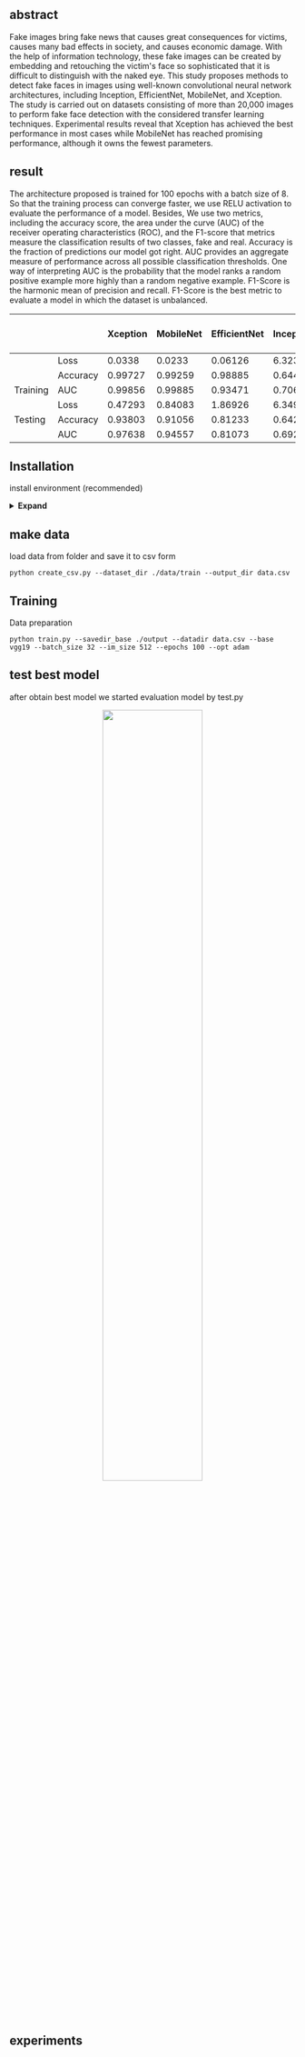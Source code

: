 ## abstract

Fake images bring fake news that causes great consequences for victims, causes many bad effects in society, and causes economic damage. With the help of information technology, these fake images can be created by embedding and retouching the victim's face so sophisticated that it is difficult to distinguish with the naked eye. This study proposes methods to detect fake faces in images using well-known convolutional neural network architectures, including Inception, EfficientNet, MobileNet, and Xception. The study is carried out on datasets consisting of more than 20,000 images to perform fake face detection with the considered transfer learning techniques. Experimental results reveal that Xception has achieved the best performance in most cases while MobileNet has reached promising performance, although it owns the fewest parameters.

## result 

The architecture proposed is trained for 100 epochs with a batch size of 8. So that the training process can converge faster, we use RELU activation to evaluate the performance of a model. Besides, We use two metrics, including the accuracy score, the area under the curve (AUC) of the receiver operating characteristics (ROC), and the F1-score that metrics measure the classification results of two classes, fake and real. Accuracy is the fraction of predictions our model got right. AUC provides an aggregate measure of performance across all possible classification thresholds. One way of interpreting AUC is the probability that the model ranks a random positive example more highly than a random negative example. F1-Score is the harmonic mean of precision and recall. F1-Score is the best metric to evaluate a model in which the dataset is unbalanced.

|		|		|	Xception	|	MobileNet	|	EfficientNet	|	InceptionV3	|	Meso-4	|	Meso-inception-4	|
|-------|------------|---------|-------|------------|---------|-------|------------|
|		|	Loss	|	0.0338	|	0.0233	|	0.06126	|	6.32302	|	NA	|	NA	|
|		|	Accuracy	|	0.99727	|	0.99259	|	0.98885	|	0.64499	|	NA	|	NA	|
|Training|	AUC	|	0.99856	|	0.99885	|	0.93471	|	0.70654	|	NA	|	NA	|
|		|	Loss	|	0.47293	|	0.84083	|	1.86926	|	6.34912	|	NA	|	NA	|
|Testing|	Accuracy	|	0.93803	|	0.91056	|	0.81233	|	0.64298	|	0.891	|	0.917	|
|       |	AUC	|	0.97638	|	0.94557	|	0.81073	|	0.692	|	NA	|	NA	|


## Installation

install environment (recommended)
<details><summary> <b>Expand</b> </summary>

``` shell
# pip install required packages
pip install requirement.txt
```

</details>

## make data 

load data from folder and save it to csv form 

``` shell
python create_csv.py --dataset_dir ./data/train --output_dir data.csv
```

## Training

Data preparation

``` shell
python train.py --savedir_base ./output --datadir data.csv --base vgg19 --batch_size 32 --im_size 512 --epochs 100 --opt adam
```

## test best model
after obtain best model we started evaluation model by test.py



<div align="center">
    <a href="./">
        <img src="" width="59%"/>
    </a>
</div>


## experiments


